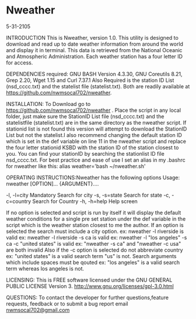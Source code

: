 Nweather
========
5-31-2105

INTRODUCTION
This is Nweather, version 1.0. This utility is designed to download and read up to date weather information from around the world and display it in terminal. This data is retrieved from the National Oceanic and Atmospheric Administration. Each weather station has a four letter ID for access.

DEPENDENCIES required: GNU BASH Version 4.3.30, GNU Coreutils 8.21, Grep 2.20, Wget 1.15 and Curl 7.37.1
Also Required is the station ID List (nsd_cccc.txt) and the statelist file (statelist.txt). Both are readily available at https://github.com/nwmsocal702/nweather.

INSTALLATION: To Download go to https://github.com/nwmsocal702/nweather . Place the script in any local folder, just make sure the StationID List file (nsd_cccc.txt) and the statelistfile (statelist.txt) are in the same directory as the nweather script. If stationid list is not found this version will attempt to download the StationID List but not the statelist.I also recommend changing the default station ID which is set in the def variable on line 11 in the nweather script and replace the four letter stationid KSBD with the station ID of the station closest to you. You can find your stationID by searching the stationlist ID file nsd_cccc.txt.
For best practice and ease of use I set an alias in my .bashrc for nweather
like this: alias weather='bash ~/nweather.sh' 

OPERATING INSTRUCTIONS:Nweather has the following options
Usage: nweather [OPTION]... {ARGUMENT}....

-l, -l=city Mandatory        Search for city
-s, -s=state                 Search for state
-c, -c=country               Search for Country
-h, -h=help                  Help screen

If no option is selected and script is run by itself it will display the default weather conditions for a single pre set station under the def variable in the script which is the weather station closest to me the author.
If an option is selected the search must include a city option.
ex: nweather -l riverside is valid
ex: nweather -l riverside -s ca is valid
ex: nweather -l "los angeles" -s ca -c "united states" is valid
ex: "nweather -s ca"  and "nweather -c usa" are both invalid
Also if the -c option is selected do not abbreviate country
ex: "united states" is a valid search term "us" is not.
Search arguments which include spaces must be qouted
ex: "los angeles" is a valid search term whereas los angeles is not.

LICENSING: This is FREE software licensed under the GNU GENERAL PUBLIC LICENSE Version 3.  http://www.gnu.org/licenses/gpl-3.0.html 

QUESTIONS: To contact the developer for further questions,feature requests, feedback or to submit a bug report email nwmsocal702@gmail.com



